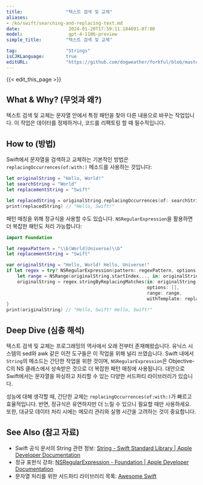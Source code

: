```yaml
---
title:                "텍스트 검색 및 교체"
aliases:
- /ko/swift/searching-and-replacing-text.md
date:                  2024-01-20T17:59:11.184691-07:00
model:                 gpt-4-1106-preview
simple_title:         "텍스트 검색 및 교체"

tag:                  "Strings"
isCJKLanguage:        true
editURL:              "https://github.com/dogweather/forkful/blob/master/content/ko/swift/searching-and-replacing-text.md"
---
```


{{< edit_this_page >}}

## What & Why? (무엇과 왜?)
텍스트 검색 및 교체는 문자열 안에서 특정 패턴을 찾아 다른 내용으로 바꾸는 작업입니다. 이 작업은 데이터를 정제하거나, 코드를 리팩토링 할 때 필수적입니다.

## How to (방법)
Swift에서 문자열을 검색하고 교체하는 기본적인 방법은 `replacingOccurrences(of:with:)` 메소드를 사용하는 것입니다:

```swift
let originalString = "Hello, World!"
let searchString = "World"
let replacementString = "Swift"

let replacedString = originalString.replacingOccurrences(of: searchString, with: replacementString)
print(replacedString) // "Hello, Swift!"
```

패턴 매칭을 위해 정규식을 사용할 수도 있습니다. `NSRegularExpression`을 활용하면 더 복잡한 패턴도 처리 가능합니다:

```swift
import Foundation

let regexPattern = "\\b(World|Universe)\\b"
let replacementString = "Swift"

var originalString = "Hello, World! Hello, Universe!"
if let regex = try? NSRegularExpression(pattern: regexPattern, options: []) {
    let range = NSRange(originalString.startIndex..., in: originalString)
    originalString = regex.stringByReplacingMatches(in: originalString,
                                                    options: [],
                                                    range: range,
                                                    withTemplate: replacementString)
}
print(originalString) // "Hello, Swift! Hello, Swift!"
```

## Deep Dive (심층 해석)
텍스트 검색 및 교체는 프로그래밍의 역사에서 오래 전부터 존재해왔습니다. 유닉스 시스템의 sed와 awk 같은 이전 도구들은 이 작업을 위해 널리 쓰였습니다. Swift 내에서 `String`의 메소드는 간단한 작업을 위한 것이며, `NSRegularExpression`은 Objective-C의 NS 클래스에서 상속받은 것으로 더 복잡한 패턴 매칭에 사용됩니다. 대안으로 Swift에서는 문자열을 파싱하고 처리할 수 있는 다양한 서드파티 라이브러리가 있습니다.

성능에 대해 생각할 때, 간단한 교체는 `replacingOccurrences(of:with:)`가 빠르고 효율적입니다. 반면, 정규식은 유연하지만 더 느릴 수 있으니 필요할 때만 사용하세요. 또한, 대규모 데이터 처리 시에는 메모리 관리와 실행 시간을 고려하는 것이 중요합니다.

## See Also (참고 자료)
- Swift 공식 문서의 String 관련 정보: [String - Swift Standard Library | Apple Developer Documentation](https://developer.apple.com/documentation/swift/string)
- 정규 표현식 강좌: [NSRegularExpression - Foundation | Apple Developer Documentation](https://developer.apple.com/documentation/foundation/nsregularexpression)
- 문자열 처리를 위한 서드파티 라이브러리 목록: [Awesome Swift](https://github.com/matteocrippa/awesome-swift#string)
